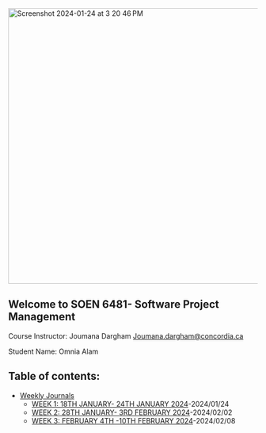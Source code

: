 <img width="556" alt="Screenshot 2024-01-24 at 3 20 46 PM" src="https://github.com/AlamOmnia/SOEN6481/assets/31718191/a64e866b-a4e5-43a1-8cd7-c4c6a1da6a15">

## Welcome to SOEN 6481- Software Project Management

Course Instructor: 
Joumana Dargham
Joumana.dargham@concordia.ca

Student Name: Omnia Alam

## Table of contents:
* [Weekly Journals](https://github.com/AlamOmnia/SOEN6481/tree/main/Weekly%20Journals)
  + [WEEK 1: 18TH JANUARY- 24TH JANUARY 2024](https://github.com/AlamOmnia/SOEN6481/blob/main/Weekly%20Journals/Week1.docx)-2024/01/24
  + [WEEK 2: 28TH JANUARY- 3RD  FEBRUARY 2024]((https://github.com/OmniaAlam/SOEN6481/blob/main/Weekly%20Journals/Week2.docx))-2024/02/02
  + [WEEK 3: FEBRUARY 4TH -10TH   FEBRUARY 2024](https://github.com/OmniaAlam/SOEN6481/blob/main/Weekly%20Journals/Week3.docx)-2024/02/08
